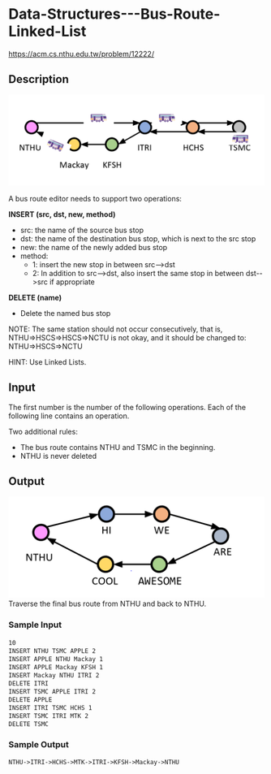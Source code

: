 # Data-Structures---Bus-Route-Linked-List
https://acm.cs.nthu.edu.tw/problem/12222/
## Description

![](https://github.com/pablomp3/Data-Structures---Bus-Route-Linked-List/blob/master/Bus_Route_Linked_List.png)

A bus route editor needs to support two operations:

**INSERT (src, dst, new, method)**

* src: the name of the source bus stop
* dst: the name of the destination bus stop, which is next to the src stop
* new: the name of the newly added bus stop
* method:
  * 1: insert the new stop in between src-->dst
  * 2: In addition to src-->dst, also insert the same stop in between dst-->src if appropriate
  
**DELETE (name)**

* Delete the named bus stop

NOTE: The same station should not occur consecutively, that is, NTHU=>HSCS=>HSCS=>NCTU is not okay, and it should be changed to: NTHU=>HSCS=>NCTU

HINT: Use Linked Lists.

## Input
The first number is the number of the following operations.  Each of the following line contains an operation.

Two additional rules:

* The bus route contains NTHU and TSMC in the beginning.
* NTHU is never deleted
## Output
![](https://github.com/pablomp3/Data-Structures---Bus-Route-Linked-List/blob/master/output%20instructions.png)
Traverse the final bus route from NTHU and back to NTHU.



### Sample Input  

    10
    INSERT NTHU TSMC APPLE 2
    INSERT APPLE NTHU Mackay 1
    INSERT APPLE Mackay KFSH 1
    INSERT Mackay NTHU ITRI 2
    DELETE ITRI
    INSERT TSMC APPLE ITRI 2
    DELETE APPLE
    INSERT ITRI TSMC HCHS 1
    INSERT TSMC ITRI MTK 2
    DELETE TSMC

### Sample Output

    NTHU->ITRI->HCHS->MTK->ITRI->KFSH->Mackay->NTHU
